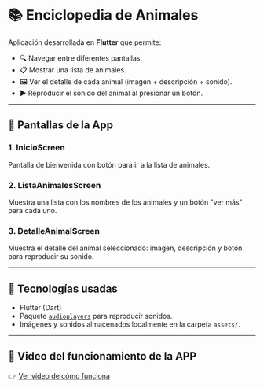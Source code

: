 # 📚 Enciclopedia de Animales

Aplicación desarrollada en **Flutter** que permite:

- 🔍 Navegar entre diferentes pantallas.
- 📋 Mostrar una lista de animales.
- 🖼️ Ver el detalle de cada animal (imagen + descripción + sonido).
- ▶️ Reproducir el sonido del animal al presionar un botón.

---

## 📱 Pantallas de la App

### 1. InicioScreen
Pantalla de bienvenida con botón para ir a la lista de animales.

### 2. ListaAnimalesScreen
Muestra una lista con los nombres de los animales y un botón "ver más" para cada uno.

### 3. DetalleAnimalScreen
Muestra el detalle del animal seleccionado: imagen, descripción y botón para reproducir su sonido.

---

## 🧱 Tecnologías usadas

- Flutter (Dart)
- Paquete [`audioplayers`](https://pub.dev/packages/audioplayers) para reproducir sonidos.
- Imágenes y sonidos almacenados localmente en la carpeta `assets/`.

---

## 🎥 Video del funcionamiento de la APP

👉 [Ver video de cómo funciona](https://www.canva.com/design/DAGnY115Jeg/-FKxAsOune0wT4JZM9PItg/edit?utm_content=DAGnY115Jeg&utm_campaign=designshare&utm_medium=link2&utm_source=sharebutton)


